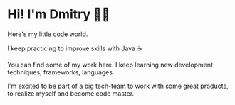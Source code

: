 # Hi! I'm Dmitry 👨‍💻
Here's my little code world.

I keep practicing to improve skills with Java ☕

You can find some of my work here. I keep learning new development techniques, frameworks, languages.

I'm excited to be part of a big tech-team to work with some great products, to realize myself and become code master.
